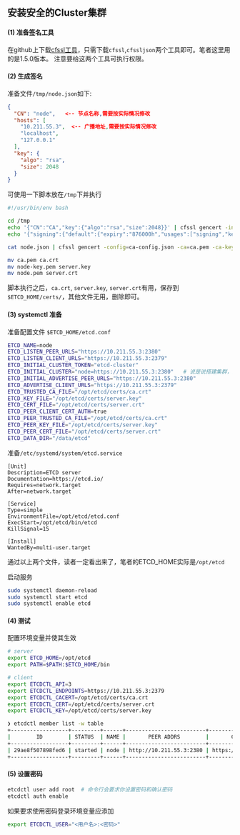 ## 安装安全的Cluster集群

#### (1) 准备签名工具

在github上下载[cfssl工具](https://github.com/cloudflare/cfssl)，只需下载`cfssl`,`cfssljson`两个工具即可。笔者这里用的是1.5.0版本。
注意要给这两个工具可执行权限。

#### (2) 生成签名

准备文件`/tmp/node.json`如下:

```json
{
  "CN": "node",   <-- 节点名称,需要按实际情况修改
  "hosts": [
    "10.211.55.3",  <-- 广播地址,需要按实际情况修改
    "localhost",
    "127.0.0.1"
  ],
  "key": {
    "algo": "rsa",
    "size": 2048
  }
}
```

可使用一下脚本放在`/tmp`下并执行

```bash
#!/usr/bin/env bash

cd /tmp
echo '{"CN":"CA","key":{"algo":"rsa","size":2048}}' | cfssl gencert -initca - | cfssljson -bare ca -
echo '{"signing":{"default":{"expiry":"876000h","usages":["signing","key encipherment","server auth","client auth"]}}}' > ca-config.json

cat node.json | cfssl gencert -config=ca-config.json -ca=ca.pem -ca-key=ca-key.pem  - | cfssljson -bare node

mv ca.pem ca.crt
mv node-key.pem server.key
mv node.pem server.crt
```

脚本执行之后，`ca.crt`, `server.key`, `server.crt`有用，保存到`$ETCD_HOME/certs/`，其他文件无用，删除即可。

#### (3) systemctl 准备

准备配置文件 `$ETCD_HOME/etcd.conf`

```bash
ETCD_NAME=node
ETCD_LISTEN_PEER_URLS="https://10.211.55.3:2380"
ETCD_LISTEN_CLIENT_URLS="https://10.211.55.3:2379"
ETCD_INITIAL_CLUSTER_TOKEN="etcd-cluster"
ETCD_INITIAL_CLUSTER="node=https://10.211.55.3:2380"   # 说是说搭建集群，其实我的集群只有一个节点
ETCD_INITIAL_ADVERTISE_PEER_URLS="https://10.211.55.3:2380"
ETCD_ADVERTISE_CLIENT_URLS="https://10.211.55.3:2379"
ETCD_TRUSTED_CA_FILE="/opt/etcd/certs/ca.crt"
ETCD_KEY_FILE="/opt/etcd/certs/server.key"
ETCD_CERT_FILE="/opt/etcd/certs/server.crt"
ETCD_PEER_CLIENT_CERT_AUTH=true
ETCD_PEER_TRUSTED_CA_FILE="/opt/etcd/certs/ca.crt"
ETCD_PEER_KEY_FILE="/opt/etcd/certs/server.key"
ETCD_PEER_CERT_FILE="/opt/etcd/certs/server.crt"
ETCD_DATA_DIR="/data/etcd"
```

准备`/etc/systemd/system/etcd.service`

```service
[Unit]
Description=ETCD server
Documentation=https://etcd.io/
Requires=network.target
After=network.target

[Service]
Type=simple
EnvironmentFile=/opt/etcd/etcd.conf
ExecStart=/opt/etcd/bin/etcd
KillSignal=15

[Install]
WantedBy=multi-user.target
```

通过以上两个文件，读者一定看出来了，笔者的ETCD_HOME实际是`/opt/etcd`

启动服务

```bash
sudo systemctl daemon-reload
sudo systemctl start etcd
sudo systemctl enable etcd
```

#### (4) 测试

配置环境变量并使其生效

```bash
# server
export ETCD_HOME=/opt/etcd
export PATH=$PATH:$ETCD_HOME/bin

# client
export ETCDCTL_API=3
export ETCDCTL_ENDPOINTS=https://10.211.55.3:2379
export ETCDCTL_CACERT=/opt/etcd/certs/ca.crt
export ETCDCTL_CERT=/opt/etcd/certs/server.crt
export ETCDCTL_KEY=/opt/etcd/certs/server.key
```

```bash
❯ etcdctl member list -w table
+------------------+---------+------+-------------------------+--------------------------+------------+
|        ID        | STATUS  | NAME |       PEER ADDRS        |       CLIENT ADDRS       | IS LEARNER |
+------------------+---------+------+-------------------------+--------------------------+------------+
| 29ae8f507898fed6 | started | node | http://10.211.55.3:2380 | https://10.211.55.3:2379 |      false |
+------------------+---------+------+-------------------------+--------------------------+------------+
```

#### (5) 设置密码

```bash
etcdctl user add root  # 命令行会要求你设置密码和确认密码
etcdctl auth enable
```

如果要求使用密码登录环境变量应添加

```bash
export ETCDCTL_USER="<用户名>:<密码>"
```
